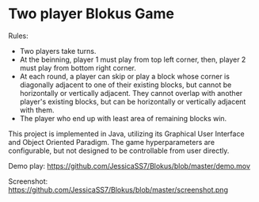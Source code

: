# Two player Blokus Game

Rules:
* Two players take turns.
* At the beinning, player 1 must play from top left corner, then, player 2 must play from bottom right corner.
* At each round, a player can skip or play a block whose corner is diagonally adjacent to one of their existing blocks, but cannot be horizontally or vertically adjacent. They cannot overlap with another player's existing blocks, but can be horizontally or vertically adjacent with them.
* The player who end up with least area of remaining blocks win.

This project is implemented in Java, utilizing its Graphical User Interface and Object Oriented Paradigm. The game hyperparameters are configurable, but not designed to be controllable from user directly.

Demo play: https://github.com/JessicaSS7/Blokus/blob/master/demo.mov

Screenshot: https://github.com/JessicaSS7/Blokus/blob/master/screenshot.png

